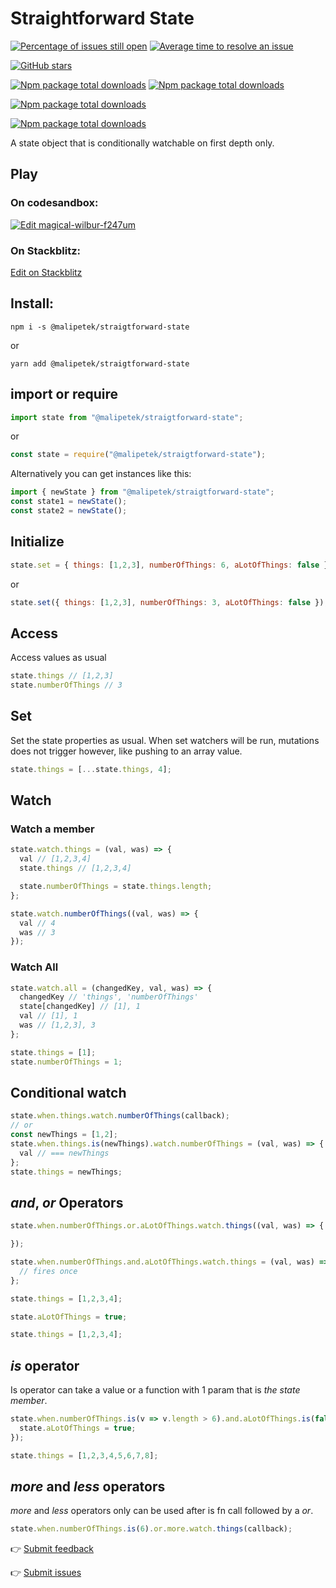 # Straightforward State
[![Percentage of issues still open](http://isitmaintained.com/badge/open/malipetek/straightforward-state.svg)](http://isitmaintained.com/project/malipetek/straightforward-state "Percentage of issues still open")
[![Average time to resolve an issue](http://isitmaintained.com/badge/resolution/malipetek/straightforward-state.svg)](http://isitmaintained.com/project/malipetek/straightforward-state "Average time to resolve an issue")


[![GitHub stars](https://img.shields.io/github/stars/malipetek/straightforward-state.svg?style=social&label=Star&maxAge=2592000)](https://GitHub.com/malipetek/straightforward-state/stargazers/)

[![Npm package total downloads](https://badgen.net/npm/v/@malipetek/straightforward-state)](https://npmjs.com/package/v/@malipetek/straightforward-state)
[![Npm package total downloads](https://badgen.net/npm/dt/@malipetek/straightforward-state)](https://npmjs.com/package/dt/@malipetek/straightforward-state)

[![Npm package total downloads](https://badgen.net/packagephobia/publish/@malipetek/straightforward-state)](https://badgen.net/packagephobia/publish/@malipetek/straightforward-state)

[![Npm package total downloads](https://badgen.net/npm/types/@malipetek/straightforward-state)](https://badgen.net/npm/types/@malipetek/straightforward-state)


A state object that is conditionally watchable on first depth only.

## Play
### On codesandbox: 
[![Edit magical-wilbur-f247um](https://codesandbox.io/static/img/play-codesandbox.svg)](https://codesandbox.io/s/magical-wilbur-f247um?fontsize=14&hidenavigation=1&theme=dark)
### On Stackblitz:
[Edit on Stackblitz](https://stackblitz.com/edit/js-gc4vuk?file=index.js)
## Install:

```
npm i -s @malipetek/straigtforward-state
```

or

```
yarn add @malipetek/straigtforward-state
```

## import or require

```js
import state from "@malipetek/straigtforward-state";
```

or

```js
const state = require("@malipetek/straigtforward-state");
```

Alternatively you can get instances like this:

```js
import { newState } from "@malipetek/straigtforward-state";
const state1 = newState();
const state2 = newState();
```
## Initialize

```js
state.set = { things: [1,2,3], numberOfThings: 6, aLotOfThings: false };
```

or


```js
state.set({ things: [1,2,3], numberOfThings: 3, aLotOfThings: false });
```

## Access

Access values as usual

```js
state.things // [1,2,3]
state.numberOfThings // 3
```

## Set
Set the state properties as usual. When set watchers will be run, mutations does not trigger however, like pushing to an array value.
```js
state.things = [...state.things, 4];
```

## Watch
### Watch a member
```js
state.watch.things = (val, was) => {
  val // [1,2,3,4]
  state.things // [1,2,3,4]

  state.numberOfThings = state.things.length;
};

state.watch.numberOfThings((val, was) => {
  val // 4
  was // 3
});
```
### Watch All
```js
state.watch.all = (changedKey, val, was) => {
  changedKey // 'things', 'numberOfThings'
  state[changedKey] // [1], 1
  val // [1], 1
  was // [1,2,3], 3
};

state.things = [1];
state.numberOfThings = 1;
```
## Conditional watch
```js
state.when.things.watch.numberOfThings(callback);
// or
const newThings = [1,2];
state.when.things.is(newThings).watch.numberOfThings = (val, was) => {
  val // === newThings
};
state.things = newThings;
```

## *and*, *or* Operators
```js
state.when.numberOfThings.or.aLotOfThings.watch.things((val, was) => {

});

state.when.numberOfThings.and.aLotOfThings.watch.things = (val, was) => {
  // fires once
};

state.things = [1,2,3,4];

state.aLotOfThings = true;

state.things = [1,2,3,4];
```

## *is* operator
Is operator can take a value or a function with 1 param that is *the state member*.
```js
state.when.numberOfThings.is(v => v.length > 6).and.aLotOfThings.is(false).watch.things((things) => {
  state.aLotOfThings = true;
});

state.things = [1,2,3,4,5,6,7,8];
```

## *more* and *less* operators
*more* and *less* operators only can be used after is fn call followed by a *or*.
```js
state.when.numberOfThings.is(6).or.more.watch.things(callback);
```

👉 [Submit feedback](mailto:malipetek@gmail.com?subject=About%20Straightforward%20State%20Package&body=Hi%2C%20I%20checked%20this%20package%20and%20...)

👉 [Submit issues](https://github.com/malipetek/straightforward-state/issues)




